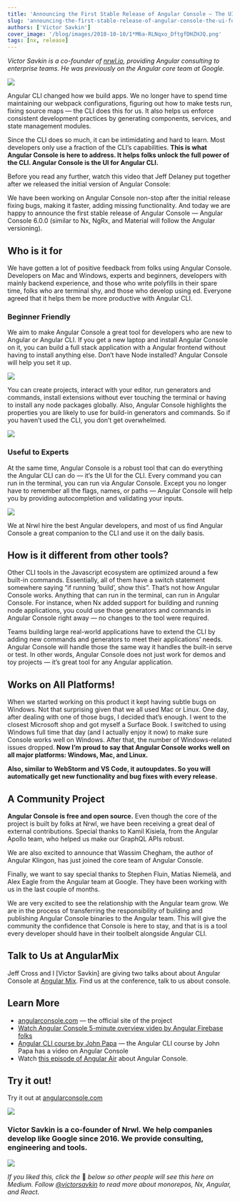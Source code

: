 ```yaml
---
title: 'Announcing the First Stable Release of Angular Console — The UI for the Angular CLI'
slug: 'announcing-the-first-stable-release-of-angular-console-the-ui-for-the-angular-cli'
authors: ['Victor Savkin']
cover_image: '/blog/images/2018-10-10/1*M6a-RLNqxo_DftgfDHZHJQ.png'
tags: [nx, release]
---
```


_Victor Savkin is a co-founder of_ [_nrwl.io_](https://goo.gl/v4nh0p)_, providing Angular consulting to enterprise teams. He was previously on the Angular core team at Google._

![](/blog/images/2018-10-10/1*TigvMknUeSYC2BWKvnDCTw.avif)

Angular CLI changed how we build apps. We no longer have to spend time maintaining our webpack configurations, figuring out how to make tests run, fixing source maps — the CLI does this for us. It also helps us enforce consistent development practices by generating components, services, and state management modules.

Since the CLI does so much, it can be intimidating and hard to learn. Most developers only use a fraction of the CLI’s capabilities. **This is what Angular Console is here to address. It helps folks unlock the full power of the CLI. Angular Console is the UI for Angular CLI.**

Before you read any further, watch this video that Jeff Delaney put together after we released the initial version of Angular Console:

We have been working on Angular Console non-stop after the initial release fixing bugs, making it faster, adding missing functionality. And today we are happy to announce the first stable release of Angular Console — Angular Console 6.0.0 (similar to Nx, NgRx, and Material will follow the Angular versioning).

## Who is it for

We have gotten a lot of positive feedback from folks using Angular Console. Developers on Mac and Windows, experts and beginners, developers with mainly backend experience, and those who write polyfills in their spare time, folks who are terminal shy, and those who develop using ed. Everyone agreed that it helps them be more productive with Angular CLI.

### Beginner Friendly

We aim to make Angular Console a great tool for developers who are new to Angular or Angular CLI. If you get a new laptop and install Angular Console on it, you can build a full stack application with a Angular frontend without having to install anything else. Don’t have Node installed? Angular Console will help you set it up.

![](/blog/images/2018-10-10/0*bebe3l7bbN7ghMNV.avif)

You can create projects, interact with your editor, run generators and commands, install extensions without ever touching the terminal or having to install any node packages globally. Also, Angular Console highlights the properties you are likely to use for build-in generators and commands. So if you haven’t used the CLI, you don’t get overwhelmed.

![](/blog/images/2018-10-10/0*U_p_pZ7tzoBuyaED.avif)

### Useful to Experts

At the same time, Angular Console is a robust tool that can do everything the Angular CLI can do — it’s the UI for the CLI. Every command you can run in the terminal, you can run via Angular Console. Except you no longer have to remember all the flags, names, or paths — Angular Console will help you by providing autocompletion and validating your inputs.

![](/blog/images/2018-10-10/0*23i1n57FN5nmKMJ9.avif)

We at Nrwl hire the best Angular developers, and most of us find Angular Console a great companion to the CLI and use it on the daily basis.

## How is it different from other tools?

Other CLI tools in the Javascript ecosystem are optimized around a few built-in commands. Essentially, all of them have a switch statement somewhere saying “if running ‘build’, show this”. That’s not how Angular Console works. Anything that can run in the terminal, can run in Angular Console. For instance, when Nx added support for building and running node applications, you could use those generators and commands in Angular Console right away — no changes to the tool were required.

Teams building large real-world applications have to extend the CLI by adding new commands and generators to meet their applications’ needs. Angular Console will handle those the same way it handles the built-in serve or test. In other words, Angular Console does not just work for demos and toy projects — it’s great tool for any Angular application.

## Works on All Platforms!

When we started working on this product it kept having subtle bugs on Windows. Not that surprising given that we all used Mac or Linux. One day, after dealing with one of those bugs, I decided that’s enough. I went to the closest Microsoft shop and got myself a Surface Book. I switched to using Windows full time that day (and I actually enjoy it now) to make sure Console works well on Windows. After that, the number of Windows-related issues dropped. **Now I’m proud to say that Angular Console works well on all major platforms: Windows, Mac, and Linux.**

**Also, similar to WebStorm and VS Code, it autoupdates. So you will automatically get new functionality and bug fixes with every release.**

## A Community Project

**Angular Console is free and open source.** Even though the core of the project is built by folks at Nrwl, we have been receiving a great deal of external contributions. Special thanks to Kamil Kisiela, from the Angular Apollo team, who helped us make our GraphQL APIs robust.

We are also excited to announce that Wassim Chegham, the author of Angular Klingon, has just joined the core team of Angular Console.

Finally, we want to say special thanks to Stephen Fluin, Matias Niemelä, and Alex Eagle from the Angular team at Google. They have been working with us in the last couple of months.

We are very excited to see the relationship with the Angular team grow. We are in the process of transferring the responsibility of building and publishing Angular Console binaries to the Angular team. This will give the community the confidence that Console is here to stay, and that is is a tool every developer should have in their toolbelt alongside Angular CLI.

## Talk to Us at AngularMix

Jeff Cross and I \[Victor Savkin\] are giving two talks about about Angular Console at [Angular Mix](https://angularmix.com/#!/schedule). Find us at the conference, talk to us about console.

## Learn More

- [angularconsole.com](http://angularconsole.com/) — the official site of the project
- [Watch Angular Console 5-minute overview video by Angular Firebase folks](https://www.youtube.com/watch?time_continue=18&v=d2K2Cp8BJx0)
- [Angular CLI course by John Papa](https://www.pluralsight.com/courses/angular-cli) — the Angular CLI course by John Papa has a video on Angular Console
- Watch [this episode of Angular Air](https://www.youtube.com/watch?v=rzQzrkKYS0c) about Angular Console.

## Try it out!

Try it out at [angularconsole.com](https://angularconsole.com/)

![](/blog/images/2018-10-10/1*TigvMknUeSYC2BWKvnDCTw.avif)

### Victor Savkin is a co-founder of Nrwl. We help companies develop like Google since 2016. We provide consulting, engineering and tools.

![](/blog/images/2018-10-10/0*NSLFXiKLN4PAjCOW.avif)

_If you liked this, click the_ 👏 _below so other people will see this here on Medium. Follow_ [_@victorsavkin_](http://twitter.com/victorsavkin) _to read more about monorepos, Nx, Angular, and React._

